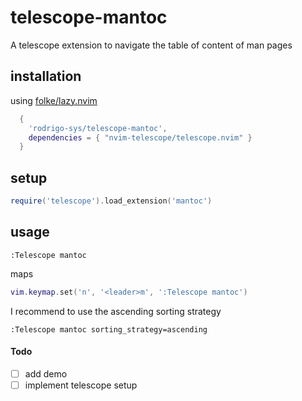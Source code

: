 # telescope-mantoc

A telescope extension to navigate the table of content of man pages

## installation
using [folke/lazy.nvim](https://github.com/folke/lazy.nvim)
```lua
  {
    'rodrigo-sys/telescope-mantoc',
    dependencies = { "nvim-telescope/telescope.nvim" }
  }
```

## setup
```lua
require('telescope').load_extension('mantoc')
```

## usage
```vim
:Telescope mantoc
```

maps

``` lua
vim.keymap.set('n', '<leader>m', ':Telescope mantoc')
```

I recommend to use the ascending sorting strategy
```vim
:Telescope mantoc sorting_strategy=ascending
```

#### Todo
- [ ] add demo
- [ ] implement telescope setup
